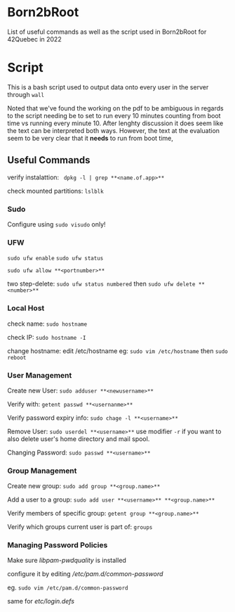 # Born2bRoot #
List of useful commands as well as the script used in Born2bRoot for 42Quebec in 2022

# Script #

This is a bash script used to output data onto every user in the server through `wall`

Noted that we've found the working on the pdf to be ambiguous in regards to the script needing be to set to run every 10 minutes counting from boot time vs running every minute 10. After lenghty discussion it does seem like the text can be interpreted both ways.
However, the text at the evaluation seem to be very clear that it **needs** to run from boot time, 

## Useful Commands ##

verify instalattion:
` dpkg -l | grep **<name.of.app>**`

check mounted partitions:
`lslblk`

### Sudo ###
Configure using `sudo visudo` only!

### UFW ###
`sudo ufw enable`
`sudo ufw status`

`sudo ufw allow **<portnumber>**`

two step-delete: `sudo ufw status numbered` then `sudo ufw delete **<number>**`

### Local Host ###
check name: `sudo hostname`

check IP: `sudo hostname -I`

change hostname: edit /etc/hostname 
eg: `sudo vim /etc/hostname` then `sudo reboot` 

### User Management ###
Create new User:
`sudo adduser **<newusername>**`

Verify with:
`getent passwd **<usernanme>**`

Verify password expiry info:
`sudo chage -l **<username>**`


Remove User:
`sudo userdel **<username>**`
use modifier `-r` if you want to also delete user's home directory and mail spool.

Changing Password:
`sudo passwd **<username>**`

### Group Management ###
Create new group:
`sudo add group **<group.name>**`

Add a user to a group:
`sudo add user **<username>** **<group.name>**`

Verify members of specific group:
`getent group **<group.name>**`

Verify which groups current user is part of:
`groups`

### Managing Password Policies ###
Make sure _libpam-pwdquality_ is installed

configure it by editing _/etc/pam.d/common-password_

eg. `sudo vim /etc/pam.d/common-password`

same for _etc/login.defs_
